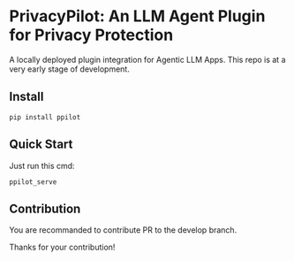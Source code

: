 # PrivacyPilot: An LLM Agent Plugin for Privacy Protection

A locally deployed plugin integration for Agentic LLM Apps. This repo is at a very early stage of development.

## Install
```
pip install ppilot
```

## Quick Start
Just run this cmd:
```
ppilot_serve
```

## Contribution

You are recommanded to contribute PR to the develop branch.

Thanks for your contribution!
